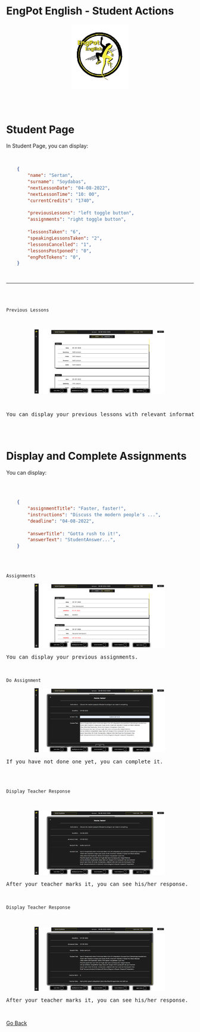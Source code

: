 <h1>EngPot English - Student Actions</h1>

<p align="center">
  <img src="../media/logo/EngPotLogo.png" alt="EngPot Logo" width=30%>
</p>

<br><br>

<h1>Student Page</h1>

In Student Page, you can display:

<br>

```json
    {
        "name": "Sertan",
        "surname": "Soydabas",
        "nextLessonDate": "04-08-2022",
        "nextLessonTime": "10: 00",
        "currentCredits": "1740",

        "previousLessons": "left toggle button",
        "assignments": "right toggle button",

        "lessonsTaken": "6",
        "speakingLessonsTaken": "2",
        "lessonsCancelled": "1",
        "lessonsPostponed": "0",
        "engPotTokens": "0",
    }
```

<br>

---

<br>
<br>

<code>Previous Lessons</code>

<br>

<p align="center">
  <img src="../media/tutorials/Student/studentPage.png" alt="EngPot Logo" width=70%>
</p>

<br>

<pre>You can display your previous lessons with relevant information.</pre>

<br><br>




<h1>Display and Complete Assignments</h1>

You can display:

<br><br>

```json
    {
        "assignmentTitle": "Faster, faster!",
        "instructions": "Discuss the modern people's ...",
        "deadline": "04-08-2022",

        "answerTitle": "Gotta rush to it!",
        "answerText": "StudentAnswer...",
    }
```

<br><br>

<code>Assignments</code>

<p align="center">
  <img src="../media/tutorials/Student/studentPage2.png" alt="EngPot Logo" width=70%>
</p>

<pre>You can display your previous assignments.</pre>

<br>


`Do Assignment`
<p align="center">
  <img src="../media/tutorials/Student/studentPageDoHomework.png" alt="EngPot Logo" width=70%>
</p>

<pre>If you have not done one yet, you can complete it.</pre>

<br><br>

<code>Display Teacher Response</code>

<br>

<p align="center">
  <img src="../media/tutorials/Student/studentPageMarkedAssignment.png" alt="EngPot Logo" width=70%>
</p>

<pre>After your teacher marks it, you can see his/her response.</pre>

<br>

<code>Display Teacher Response</code>

<br>

<p align="center">
  <img src="../media/tutorials/Student/studentPageMarkedAssignment2.png" alt="EngPot Logo" width=70%>
</p>

<pre>After your teacher marks it, you can see his/her response.</pre>

<br>

[Go Back](../README.md)
